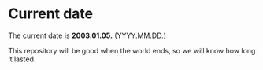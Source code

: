 # Current date

The current date is **2003.01.05.** (YYYY.MM.DD.)

This repository will be good when the world ends, so we will know how long it lasted.